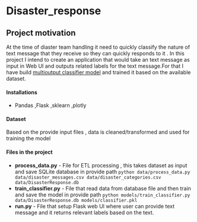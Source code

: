 # Disaster_response

## Project motivation
   At the time of diaster team handling it need to quickly classify the nature of text message that they receive so  they can quickly responds to it . In this project I intend to create an application that would take an text message as input in Web UI and outputs related labels for the text message.For that I have build [multioutput classifier model](https://scikit-learn.org/stable/modules/generated/sklearn.multioutput.MultiOutputClassifier.html) and trained it based on the available dataset.

 
#### Installations
 - Pandas ,Flask ,sklearn ,plotly
#### Dataset
 Based on the provide input files , data is cleaned/transformed and used for training the model
#### Files in the project
 - **process_data.py**  - File for ETL processing , this takes dataset as input and save SQLite database in provide path 
              `python data/process_data.py data/disaster_messages.csv data/disaster_categories.csv data/DisasterResponse.db`
 - **train_classifier.py**  - File that read data from database file and then train and save the model in provide path 
               `python models/train_classifier.py data/DisasterResponse.db models/classifier.pkl`
 - **run.py**  - File that setup Flask web UI where user can provide text message and it returns relevant labels based on the text.
 


